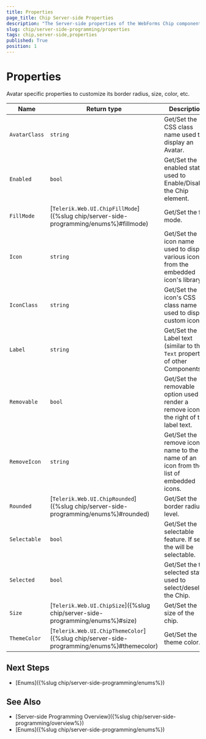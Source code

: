 ```yaml
---
title: Properties
page_title: Chip Server-side Properties
description: "The Server-side properties of the WebForms Chip component."
slug: chip/server-side-programming/properties
tags: chip,server-side,properties
published: True
position: 1
---
```


# Properties

Avatar specific properties to customize its border radius, size, color, etc.

| Name          | Return type                                                                               | Description                                                                               |
| ---           | ---                                                                                       | ---                                                                                       |
| `AvatarClass` | `string`                                                                                  | Get/Set the CSS class name used to display an Avatar.                                     |
| `Enabled`     | `bool`                                                                                    | Get/Set the enabled state used to Enable/Disable the Chip element.                        |
| `FillMode`    | [`Telerik.Web.UI.ChipFillMode`]({%slug chip/server-side-programming/enums%}#fillmode)     | Get/Set the fill mode.                                                                    |
| `Icon`        | `string`                                                                                  | Get/Set the icon name used to display various icons from the embedded icon's library.     |
| `IconClass`   | `string`                                                                                  | Get/Set the icon's CSS class name used to display custom icons.                           |
| `Label`       | `string`                                                                                  | Get/Set the Label text (similar to the `Text` property of other Components).              |
| `Removable`   | `bool`                                                                                    | Get/Set the removable option used to render a remove icon to the right of the label text. |
| `RemoveIcon`  | `string`                                                                                  | Get/Set the remove icon name to the name of an icon from the list of embedded icons.      |
| `Rounded`     | [`Telerik.Web.UI.ChipRounded`]({%slug chip/server-side-programming/enums%}#rounded)       | Get/Set the border radius level.                                                          |
| `Selectable`  | `bool`                                                                                    | Get/Set the selectable feature. If set, the will be selectable.                           |
| `Selected`    | `bool`                                                                                    | Get/Set the the selected state used to select/deselect the Chip.                          |
| `Size`        | [`Telerik.Web.UI.ChipSize`]({%slug chip/server-side-programming/enums%}#size)             | Get/Set the size of the chip.                                                             |
| `ThemeColor`  | [`Telerik.Web.UI.ChipThemeColor`]({%slug chip/server-side-programming/enums%}#themecolor) | Get/Set the theme color.                                                                  |

## Next Steps

- [Enums]({%slug chip/server-side-programming/enums%})

## See Also

- [Server-side Programming Overview]({%slug chip/server-side-programming/overview%})
- [Enums]({%slug chip/server-side-programming/enums%})
